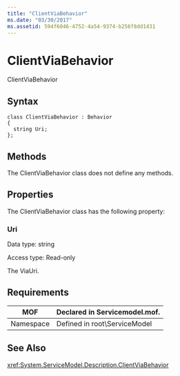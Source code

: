 ```yaml
---
title: "ClientViaBehavior"
ms.date: "03/30/2017"
ms.assetid: 594f6046-4752-4a54-9374-b256f8dd1431
---
```

# ClientViaBehavior
ClientViaBehavior  
  
## Syntax  
  
```  
class ClientViaBehavior : Behavior  
{  
  string Uri;  
};  
```  
  
## Methods  
 The ClientViaBehavior class does not define any methods.  
  
## Properties  
 The ClientViaBehavior class has the following property:  
  
### Uri  
 Data type: string  
  
 Access type: Read-only  
  
 The ViaUri.  
  
## Requirements  
  
|MOF|Declared in Servicemodel.mof.|  
|---------|-----------------------------------|  
|Namespace|Defined in root\ServiceModel|  
  
## See Also  
 <xref:System.ServiceModel.Description.ClientViaBehavior>
